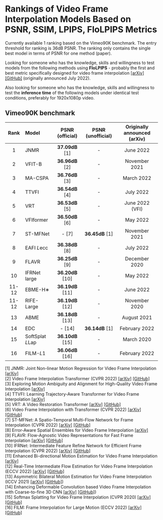 # Rankings of Video Frame Interpolation Models Based on PSNR, SSIM, LPIPS, FloLPIPS Metrics

Currently available 1 ranking based on the Vimeo90K benchmark. The entry threshold for ranking is 36dB PSNR. The ranking only contains the single best model in terms of PSNR for one method (paper).

Looking for someone who has the knowledge, skills and willingness to test models from the following methods using **FloLPIPS** - probably the first and best metric specifically designed for video frame interpolation [[arXiv]](https://arxiv.org/abs/2207.08119) [[GitHub]](https://github.com/danielism97/flolpips) (originally announced July 2022).

Also looking for someone who has the knowledge, skills and willingness to test the **inference time** of the following models under identical test conditions, preferably for 1920x1080p video.

## Vimeo90K benchmark

| Rank | Model | PSNR (official) | PSNR (unofficial) | Originally announced (arXiv)| 
| :----:| :---- | :----: | :----: | :----: |
| 1 | JNMR | **37.09dB** [1] | - | June 2022 |
| 2 | VFIT-B | **36.96dB** [2] | - | November 2021 |
| 3 | MA-CSPA |  **36.76dB** [3] | - | March 2022 |
| 4 | TTVFI |  **36.54dB** [4] | - | July 2022 |
| 5 | VRT |  **36.53dB** [5] | - | June 2022 (VFI) |
| 6 | VFIformer |  **36.50dB** [6] | - | May 2022 |
| 7 | ST-MFNet | - [7] | **36.45dB** [1] | November 2021 |
| 8 | EAFI *L*ecc |  **36.38dB** [8] | - | July 2022 |
| 9 | FLAVR |  **36.25dB** [9] | - | December 2020 |
| 10 | IFRNet large |  **36.20dB** [10] | - | May 2022 |
| 11-12 | EBME-H∗ |  **36.19dB** [11] | - | June 2022 |
| 11-12 | RIFE-Large |  **36.19dB** [12] | - | November 2020 |
| 13 | ABME |  **36.18dB** [13] | - | August 2021 |
| 14 | EDC | - [14] | **36.14dB** [1] | February 2022 |
| 15 | SoftSplat *L*Lap |  **36.10dB** [15] | - | March 2020 |
| 16 | FILM-*L*1 |  **36.06dB** [16] | - | February 2022 |

[1] JNMR: Joint Non-linear Motion Regression for Video Frame Interpolation [[arXiv]](https://arxiv.org/abs/2206.04231)  
[2] Video Frame Interpolation Transformer (CVPR 2022) [[arXiv]](https://arxiv.org/abs/2111.13817) [[GitHub]](https://github.com/zhshi0816/Video-Frame-Interpolation-Transformer)  
[3] Exploring Motion Ambiguity and Alignment for High-Quality Video Frame Interpolation [[arXiv]](https://arxiv.org/abs/2203.10291)  
[4] TTVFI: Learning Trajectory-Aware Transformer for Video Frame Interpolation [[arXiv]](https://arxiv.org/abs/2207.09048)  
[5] VRT: A Video Restoration Transformer [[arXiv]](https://arxiv.org/abs/2201.12288) [[GitHub]](https://github.com/JingyunLiang/VRT)  
[6] Video Frame Interpolation with Transformer (CVPR 2022) [[arXiv]](https://arxiv.org/abs/2205.07230) [[GitHub]](https://github.com/dvlab-research/VFIformer)  
[7] ST-MFNet: A Spatio-Temporal Multi-Flow Network for Frame Interpolation (CVPR 2022) [[arXiv]](https://arxiv.org/abs/2111.15483) [[GitHub]](https://github.com/danielism97/ST-MFNet)  
[8] Error-Aware Spatial Ensembles for Video Frame Interpolation [[arXiv]](https://arxiv.org/abs/2207.12305)  
[9] FLAVR: Flow-Agnostic Video Representations for Fast Frame Interpolation [[arXiv]](https://arxiv.org/abs/2012.08512) [[GitHub]](https://github.com/tarun005/FLAVR)  
[10] IFRNet: Intermediate Feature Refine Network for Efficient Frame Interpolation (CVPR 2022) [[arXiv]](https://arxiv.org/abs/2205.14620) [[GitHub]](https://github.com/ltkong218/IFRNet)  
[11] Enhanced Bi-directional Motion Estimation for Video Frame Interpolation [[arXiv]](https://arxiv.org/abs/2206.08572)  
[12] Real-Time Intermediate Flow Estimation for Video Frame Interpolation (ECCV 2022) [[arXiv]](https://arxiv.org/abs/2011.06294) [[GitHub]](https://github.com/megvii-research/ECCV2022-RIFE)  
[13] Asymmetric Bilateral Motion Estimation for Video Frame Interpolation (ICCV 2021) [[arXiv]](https://arxiv.org/abs/2108.06815) [[GitHub]](https://github.com/JunHeum/ABME))  
[14] Enhancing Deformable Convolution based Video Frame Interpolation with Coarse-to-fine 3D CNN [[arXiv]](https://arxiv.org/abs/2202.07731) [[GitHub]](https://github.com/danielism97/EDC))  
[15] Softmax Splatting for Video Frame Interpolation (CVPR 2020) [[arXiv]](https://arxiv.org/abs/2003.05534)
 [[GitHub]](https://github.com/sniklaus/softmax-splatting)  
[16] FILM: Frame Interpolation for Large Motion (ECCV 2022) [[arXiv]](https://arxiv.org/abs/2202.04901) [[GitHub]](https://github.com/google-research/frame-interpolation)
